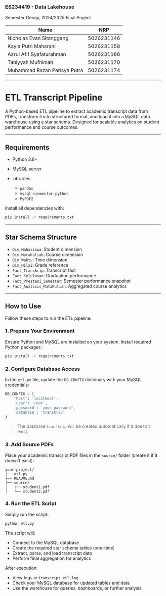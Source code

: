 ### ES234419 - Data Lakehouse

Semester Genap, 2024/2025
Final Project

| **Name**                     | **NRP**    |
| ---------------------------- | ---------- |
| Nicholas Evan Sitanggang     | 5026231146 |
| Kayla Putri Maharani         | 5026231158 |
| Azrul Afif Syafaturahman     | 5026231166 |
| Tahiyyah Mufhimah            | 5026231170 |
| Muhammad Razan Parisya Putra | 5026231174 |

---

# ETL Transcript Pipeline

A Python-based ETL pipeline to extract academic transcript data from PDFs, transform it into structured format, and load it into a MySQL data warehouse using a star schema. Designed for scalable analytics on student performance and course outcomes.

---

## Requirements

* Python 3.8+
* MySQL server
* Libraries:

  * `pandas`
  * `mysql-connector-python`
  * `PyPDF2`

Install all dependencies with:

```bash
pip install -r requirements.txt
```

---

## Star Schema Structure

* `Dim_Mahasiswa`: Student dimension
* `Dim_MataKuliah`: Course dimension
* `Dim_Waktu`: Time dimension
* `Dim_Nilai`: Grade reference
* `Fact_Transkrip`: Transcript fact
* `Fact_Kelulusan`: Graduation performance
* `Fact_Prestasi_Semester`: Semester performance snapshot
* `Fact_Analisis_MataKuliah`: Aggregated course analytics

---

## How to Use

Follow these steps to run the ETL pipeline:

### 1. Prepare Your Environment

Ensure Python and MySQL are installed on your system.
Install required Python packages:

```bash
pip install -r requirements.txt
```


### 2. Configure Database Access

In the `etl.py` file, update the `DB_CONFIG` dictionary with your MySQL credentials:

```python
DB_CONFIG = {
    'host': 'localhost',
    'user': 'root',
    'password': 'your_password',
    'database': 'transkrip'
}
```

> The database `transkrip` will be created automatically if it doesn't exist.

### 3. Add Source PDFs

Place your academic transcript PDF files in the `source/` folder (create it if it doesn’t exist):

```
your-project/
├── etl.py
├── README.md
├── source/
│   ├── student1.pdf
│   └── student2.pdf
```

### 4. Run the ETL Script

Simply run the script:

```bash
python etl.py
```

The script will:

* Connect to the MySQL database
* Create the required star schema tables (one-time)
* Extract, parse, and load transcript data
* Perform final aggregation for analytics


After execution:

* View logs in `transcript_etl.log`
* Check your MySQL database for updated tables and data
* Use the warehouse for queries, dashboards, or further analysis
